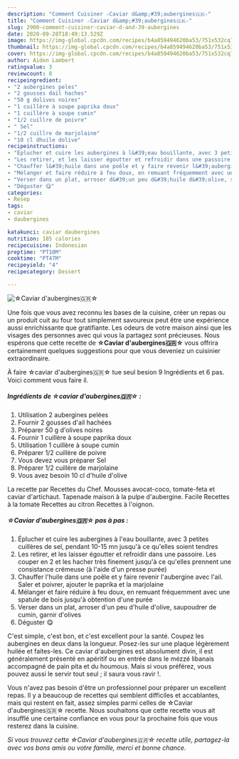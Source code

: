 ```yaml
---
description: "Comment Cuisiner ☆Caviar d&amp;#39;aubergines🇬🇷☆"
title: "Comment Cuisiner ☆Caviar d&amp;#39;aubergines🇬🇷☆"
slug: 2900-comment-cuisiner-caviar-d-and-39-aubergines
date: 2020-09-28T18:49:13.529Z
image: https://img-global.cpcdn.com/recipes/b4a859494620ba53/751x532cq70/☆caviar-daubergines🇬🇷☆-photo-principale-de-la-recette.jpg
thumbnail: https://img-global.cpcdn.com/recipes/b4a859494620ba53/751x532cq70/☆caviar-daubergines🇬🇷☆-photo-principale-de-la-recette.jpg
cover: https://img-global.cpcdn.com/recipes/b4a859494620ba53/751x532cq70/☆caviar-daubergines🇬🇷☆-photo-principale-de-la-recette.jpg
author: Aiden Lambert
ratingvalue: 3
reviewcount: 8
recipeingredient:
- "2 aubergines peles"
- "2 gousses dail haches"
- "50 g dolives noires"
- "1 cuillère à soupe paprika doux"
- "1 cuillère à soupe cumin"
- "1/2 cuillre de poivre"
- " Sel"
- "1/2 cuillre de marjolaine"
- "10 cl dhuile dolive"
recipeinstructions:
- "Éplucher et cuire les aubergines à l&#39;eau bouillante, avec 3 petites cuillères de sel, pendant 10-15 mn jusqu&#39;à ce qu&#39;elles soient tendres"
- "Les retirer, et les laisser égoutter et refroidir dans une passoire. Les couper en 2 et les hacher très finement jusqu&#39;à ce qu&#39;elles prennent une consistance crémeuse (à l&#39;aide d&#39;un presse purée)"
- "Chauffer l&#39;huile dans une poêle et y faire revenir l&#39;aubergine avec l&#39;ail. Saler et poivrer, ajouter le paprika et la marjolaine"
- "Mélanger et faire réduire à feu doux, en remuant fréquemment avec une spatule de bois jusqu&#39;à obtention d&#39;une purée"
- "Verser dans un plat, arroser d&#39;un peu d&#39;huile d&#39;olive, saupoudrer de cumin, garnir d&#39;olives"
- "Déguster 😋"
categories:
- Resep
tags:
- caviar
- daubergines

katakunci: caviar daubergines 
nutrition: 185 calories
recipecuisine: Indonesian
preptime: "PT10M"
cooktime: "PT47M"
recipeyield: "4"
recipecategory: Dessert

---
```



![☆Caviar d&#39;aubergines🇬🇷☆](https://img-global.cpcdn.com/recipes/b4a859494620ba53/751x532cq70/☆caviar-daubergines🇬🇷☆-photo-principale-de-la-recette.jpg)

Une fois que vous avez reconnu les bases de la cuisine, créer un repas ou un produit cuit au four tout simplement savoureux peut être une expérience aussi enrichissante que gratifiante. Les odeurs de votre maison ainsi que les visages des personnes avec qui vous la partagez sont précieuses. Nous espérons que cette recette de <strong> ☆Caviar d&#39;aubergines🇬🇷☆ </strong> vous offrira certainement quelques suggestions pour que vous deveniez un cuisinier extraordinaire.

<!--inarticleads1-->

À faire ☆caviar d&#39;aubergines🇬🇷☆ tue seul besion 9 Ingrédients et 6 pas. Voici comment vous faire il.

##### Ingrédients de ☆caviar d&#39;aubergines🇬🇷☆ :

1. Utilisation 2 aubergines pelées
1. Fournir 2 gousses d&#39;ail hachées
1. Préparer 50 g d&#39;olives noires
1. Fournir 1 cuillère à soupe paprika doux
1. Utilisation 1 cuillère à soupe cumin
1. Préparer 1/2 cuillère de poivre
1. Vous devez vous préparer  Sel
1. Préparer 1/2 cuillère de marjolaine
1. Vous avez besoin 10 cl d&#39;huile d&#39;olive


La recette par Recettes du Chef. Mousses avocat-coco, tomate-feta et caviar d&#39;artichaut. Tapenade maison à la pulpe d&#39;aubergine. Facile Recettes à la tomate Recettes au citron Recettes à l&#39;oignon. 

<!--inarticleads2-->

##### ☆Caviar d&#39;aubergines🇬🇷☆ pas à pas :

1. Éplucher et cuire les aubergines à l&#39;eau bouillante, avec 3 petites cuillères de sel, pendant 10-15 mn jusqu&#39;à ce qu&#39;elles soient tendres
1. Les retirer, et les laisser égoutter et refroidir dans une passoire. Les couper en 2 et les hacher très finement jusqu&#39;à ce qu&#39;elles prennent une consistance crémeuse (à l&#39;aide d&#39;un presse purée)
1. Chauffer l&#39;huile dans une poêle et y faire revenir l&#39;aubergine avec l&#39;ail. Saler et poivrer, ajouter le paprika et la marjolaine
1. Mélanger et faire réduire à feu doux, en remuant fréquemment avec une spatule de bois jusqu&#39;à obtention d&#39;une purée
1. Verser dans un plat, arroser d&#39;un peu d&#39;huile d&#39;olive, saupoudrer de cumin, garnir d&#39;olives
1. Déguster 😋


C&#39;est simple, c&#39;est bon, et c&#39;est excellent pour la santé. Coupez les aubergines en deux dans la longueur. Posez-les sur une plaque légèrement huilée et faites-les. Ce caviar d&#39;aubergines est absolument divin, il est généralement présenté en apéritif ou en entrée dans le mézzé libanais accompagné de pain pita et du houmous. Mais si vous préférez, vous pouvez aussi le servir tout seul ; il saura vous ravir !. 

<!--inarticleads1-->

<p>
Vous n'avez pas besoin d'être un professionnel pour préparer un excellent repas. Il y a beaucoup de recettes qui semblent difficiles et accablantes, mais qui restent en fait, assez simples parmi celles de ☆Caviar d&#39;aubergines🇬🇷☆ recette. Nous souhaitons que cette recette vous ait insufflé une certaine confiance en vous pour la prochaine fois que vous resterez dans la cuisine.
</p>

<p>
<i>Si vous trouvez cette ☆Caviar d&#39;aubergines🇬🇷☆ recette utile, partagez-la avec vos bons amis ou votre famille, merci et bonne chance.</i>
</p>

